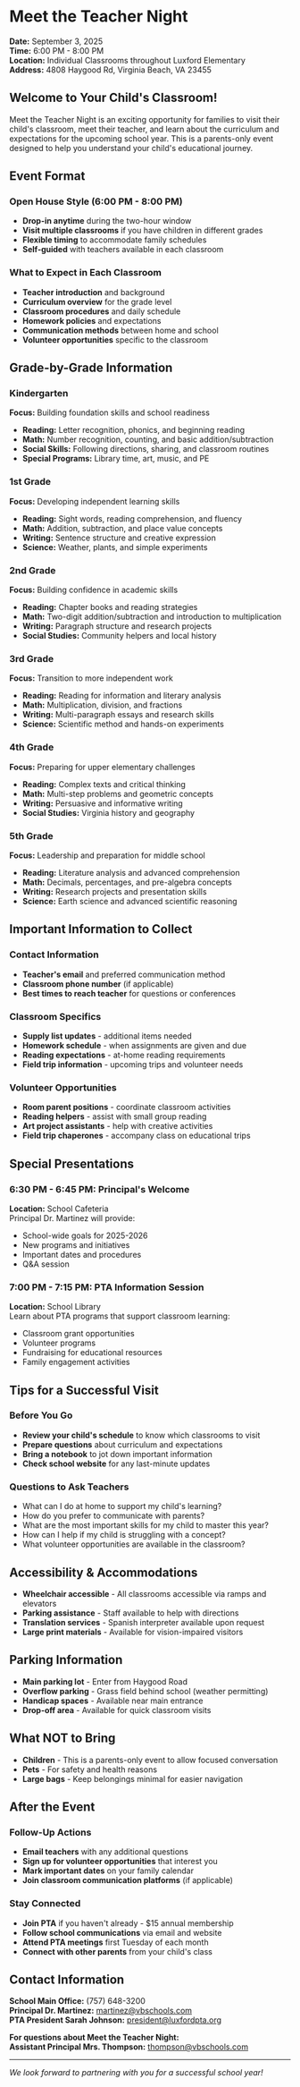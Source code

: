# Meet the Teacher Night

**Date:** September 3, 2025  
**Time:** 6:00 PM - 8:00 PM  
**Location:** Individual Classrooms throughout Luxford Elementary  
**Address:** 4808 Haygood Rd, Virginia Beach, VA 23455

## Welcome to Your Child's Classroom!

Meet the Teacher Night is an exciting opportunity for families to visit their child's classroom, meet their teacher, and learn about the curriculum and expectations for the upcoming school year. This is a parents-only event designed to help you understand your child's educational journey.

## Event Format

### Open House Style (6:00 PM - 8:00 PM)
- **Drop-in anytime** during the two-hour window
- **Visit multiple classrooms** if you have children in different grades
- **Flexible timing** to accommodate family schedules
- **Self-guided** with teachers available in each classroom

### What to Expect in Each Classroom
- **Teacher introduction** and background
- **Curriculum overview** for the grade level
- **Classroom procedures** and daily schedule
- **Homework policies** and expectations
- **Communication methods** between home and school
- **Volunteer opportunities** specific to the classroom

## Grade-by-Grade Information

### Kindergarten
**Focus:** Building foundation skills and school readiness
- **Reading:** Letter recognition, phonics, and beginning reading
- **Math:** Number recognition, counting, and basic addition/subtraction
- **Social Skills:** Following directions, sharing, and classroom routines
- **Special Programs:** Library time, art, music, and PE

### 1st Grade
**Focus:** Developing independent learning skills
- **Reading:** Sight words, reading comprehension, and fluency
- **Math:** Addition, subtraction, and place value concepts
- **Writing:** Sentence structure and creative expression
- **Science:** Weather, plants, and simple experiments

### 2nd Grade
**Focus:** Building confidence in academic skills
- **Reading:** Chapter books and reading strategies
- **Math:** Two-digit addition/subtraction and introduction to multiplication
- **Writing:** Paragraph structure and research projects
- **Social Studies:** Community helpers and local history

### 3rd Grade
**Focus:** Transition to more independent work
- **Reading:** Reading for information and literary analysis
- **Math:** Multiplication, division, and fractions
- **Writing:** Multi-paragraph essays and research skills
- **Science:** Scientific method and hands-on experiments

### 4th Grade
**Focus:** Preparing for upper elementary challenges
- **Reading:** Complex texts and critical thinking
- **Math:** Multi-step problems and geometric concepts
- **Writing:** Persuasive and informative writing
- **Social Studies:** Virginia history and geography

### 5th Grade
**Focus:** Leadership and preparation for middle school
- **Reading:** Literature analysis and advanced comprehension
- **Math:** Decimals, percentages, and pre-algebra concepts
- **Writing:** Research projects and presentation skills
- **Science:** Earth science and advanced scientific reasoning

## Important Information to Collect

### Contact Information
- **Teacher's email** and preferred communication method
- **Classroom phone number** (if applicable)
- **Best times to reach teacher** for questions or conferences

### Classroom Specifics
- **Supply list updates** - additional items needed
- **Homework schedule** - when assignments are given and due
- **Reading expectations** - at-home reading requirements
- **Field trip information** - upcoming trips and volunteer needs

### Volunteer Opportunities
- **Room parent positions** - coordinate classroom activities
- **Reading helpers** - assist with small group reading
- **Art project assistants** - help with creative activities
- **Field trip chaperones** - accompany class on educational trips

## Special Presentations

### 6:30 PM - 6:45 PM: Principal's Welcome
**Location:** School Cafeteria  
Principal Dr. Martinez will provide:
- School-wide goals for 2025-2026
- New programs and initiatives
- Important dates and procedures
- Q&A session

### 7:00 PM - 7:15 PM: PTA Information Session
**Location:** School Library  
Learn about PTA programs that support classroom learning:
- Classroom grant opportunities
- Volunteer programs
- Fundraising for educational resources
- Family engagement activities

## Tips for a Successful Visit

### Before You Go
- **Review your child's schedule** to know which classrooms to visit
- **Prepare questions** about curriculum and expectations
- **Bring a notebook** to jot down important information
- **Check school website** for any last-minute updates

### Questions to Ask Teachers
- What can I do at home to support my child's learning?
- How do you prefer to communicate with parents?
- What are the most important skills for my child to master this year?
- How can I help if my child is struggling with a concept?
- What volunteer opportunities are available in the classroom?

## Accessibility & Accommodations

- **Wheelchair accessible** - All classrooms accessible via ramps and elevators
- **Parking assistance** - Staff available to help with directions
- **Translation services** - Spanish interpreter available upon request
- **Large print materials** - Available for vision-impaired visitors

## Parking Information

- **Main parking lot** - Enter from Haygood Road
- **Overflow parking** - Grass field behind school (weather permitting)
- **Handicap spaces** - Available near main entrance
- **Drop-off area** - Available for quick classroom visits

## What NOT to Bring

- **Children** - This is a parents-only event to allow focused conversation
- **Pets** - For safety and health reasons
- **Large bags** - Keep belongings minimal for easier navigation

## After the Event

### Follow-Up Actions
- **Email teachers** with any additional questions
- **Sign up for volunteer opportunities** that interest you
- **Mark important dates** on your family calendar
- **Join classroom communication platforms** (if applicable)

### Stay Connected
- **Join PTA** if you haven't already - $15 annual membership
- **Follow school communications** via email and website
- **Attend PTA meetings** first Tuesday of each month
- **Connect with other parents** from your child's class

## Contact Information

**School Main Office:** (757) 648-3200  
**Principal Dr. Martinez:** [martinez@vbschools.com](mailto:martinez@vbschools.com)  
**PTA President Sarah Johnson:** [president@luxfordpta.org](mailto:president@luxfordpta.org)

**For questions about Meet the Teacher Night:**  
**Assistant Principal Mrs. Thompson:** [thompson@vbschools.com](mailto:thompson@vbschools.com)

---

*We look forward to partnering with you for a successful school year!*
